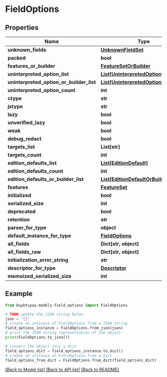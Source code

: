 # FieldOptions


## Properties

Name | Type | Description | Notes
------------ | ------------- | ------------- | -------------
**unknown_fields** | [**UnknownFieldSet**](UnknownFieldSet.md) |  | [optional] 
**packed** | **bool** |  | [optional] 
**features_or_builder** | [**FeatureSetOrBuilder**](FeatureSetOrBuilder.md) |  | [optional] 
**uninterpreted_option_list** | [**List[UninterpretedOption]**](UninterpretedOption.md) |  | [optional] 
**uninterpreted_option_or_builder_list** | [**List[UninterpretedOptionOrBuilder]**](UninterpretedOptionOrBuilder.md) |  | [optional] 
**uninterpreted_option_count** | **int** |  | [optional] 
**ctype** | **str** |  | [optional] 
**jstype** | **str** |  | [optional] 
**lazy** | **bool** |  | [optional] 
**unverified_lazy** | **bool** |  | [optional] 
**weak** | **bool** |  | [optional] 
**debug_redact** | **bool** |  | [optional] 
**targets_list** | **List[str]** |  | [optional] 
**targets_count** | **int** |  | [optional] 
**edition_defaults_list** | [**List[EditionDefault]**](EditionDefault.md) |  | [optional] 
**edition_defaults_count** | **int** |  | [optional] 
**edition_defaults_or_builder_list** | [**List[EditionDefaultOrBuilder]**](EditionDefaultOrBuilder.md) |  | [optional] 
**features** | [**FeatureSet**](FeatureSet.md) |  | [optional] 
**initialized** | **bool** |  | [optional] 
**serialized_size** | **int** |  | [optional] 
**deprecated** | **bool** |  | [optional] 
**retention** | **str** |  | [optional] 
**parser_for_type** | **object** |  | [optional] 
**default_instance_for_type** | [**FieldOptions**](FieldOptions.md) |  | [optional] 
**all_fields** | **Dict[str, object]** |  | [optional] 
**all_fields_raw** | **Dict[str, object]** |  | [optional] 
**initialization_error_string** | **str** |  | [optional] 
**descriptor_for_type** | [**Descriptor**](Descriptor.md) |  | [optional] 
**memoized_serialized_size** | **int** |  | [optional] 

## Example

```python
from buybtcpay.models.field_options import FieldOptions

# TODO update the JSON string below
json = "{}"
# create an instance of FieldOptions from a JSON string
field_options_instance = FieldOptions.from_json(json)
# print the JSON string representation of the object
print(FieldOptions.to_json())

# convert the object into a dict
field_options_dict = field_options_instance.to_dict()
# create an instance of FieldOptions from a dict
field_options_from_dict = FieldOptions.from_dict(field_options_dict)
```
[[Back to Model list]](../README.md#documentation-for-models) [[Back to API list]](../README.md#documentation-for-api-endpoints) [[Back to README]](../README.md)


